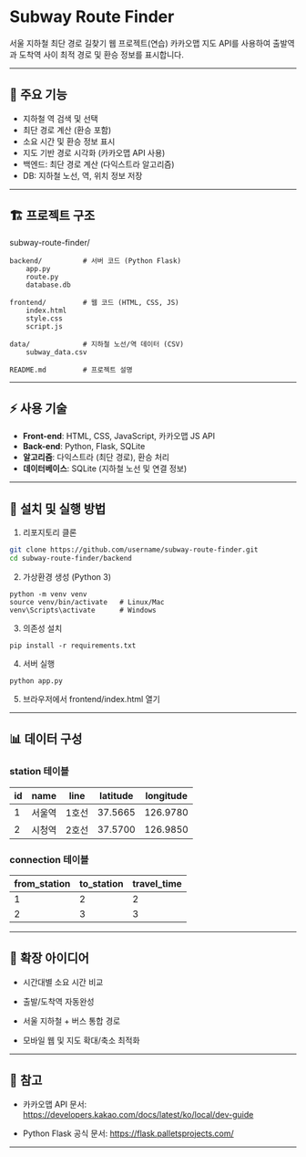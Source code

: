 # Subway Route Finder

서울 지하철 최단 경로 길찾기 웹 프로젝트(연습)
카카오맵 지도 API를 사용하여 출발역과 도착역 사이 최적 경로 및 환승 정보를 표시합니다.

---

## 📌 주요 기능

- 지하철 역 검색 및 선택
- 최단 경로 계산 (환승 포함)
- 소요 시간 및 환승 정보 표시
- 지도 기반 경로 시각화 (카카오맵 API 사용)
- 백엔드: 최단 경로 계산 (다익스트라 알고리즘)
- DB: 지하철 노선, 역, 위치 정보 저장

---

## 🏗️ 프로젝트 구조

subway-route-finder/
    
    backend/          # 서버 코드 (Python Flask)
        app.py
        route.py
        database.db

    frontend/         # 웹 코드 (HTML, CSS, JS)
        index.html
        style.css
        script.js

    data/             # 지하철 노선/역 데이터 (CSV)
        subway_data.csv

    README.md         # 프로젝트 설명

---

## ⚡ 사용 기술

- **Front-end**: HTML, CSS, JavaScript, 카카오맵 JS API
- **Back-end**: Python, Flask, SQLite
- **알고리즘**: 다익스트라 (최단 경로), 환승 처리
- **데이터베이스**: SQLite (지하철 노선 및 연결 정보)

---

## 🚀 설치 및 실행 방법

1. 리포지토리 클론
```bash
git clone https://github.com/username/subway-route-finder.git
cd subway-route-finder/backend
```
2. 가상환경 생성 (Python 3)
```
python -m venv venv
source venv/bin/activate   # Linux/Mac
venv\Scripts\activate      # Windows
```
3. 의존성 설치
```
pip install -r requirements.txt
```
4. 서버 실행
```
python app.py
```
5.  브라우저에서 frontend/index.html 열기

---

## 📊 데이터 구성

### station 테이블

| id | name   | line  | latitude | longitude |
|----|--------|-------|----------|-----------|
| 1  | 서울역 | 1호선 | 37.5665  | 126.9780  |
| 2  | 시청역 | 2호선 | 37.5700  | 126.9850  |

### connection 테이블

| from_station | to_station | travel_time |
|--------------|------------|-------------|
| 1            | 2          | 2           |
| 2            | 3          | 3           |


---

## 🎯 확장 아이디어

- 시간대별 소요 시간 비교

- 출발/도착역 자동완성

- 서울 지하철 + 버스 통합 경로

- 모바일 웹 및 지도 확대/축소 최적화

---

## 📝 참고

- 카카오맵 API 문서: https://developers.kakao.com/docs/latest/ko/local/dev-guide

- Python Flask 공식 문서: https://flask.palletsprojects.com/

---
